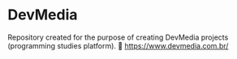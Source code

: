 # DevMedia
Repository created for the purpose of creating DevMedia projects (programming studies platform).
🚩 https://www.devmedia.com.br/

